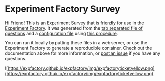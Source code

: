 # Experiment Factory Survey

Hi Friend! This is an Experiment Survey that is friendly for use in the [Experiment Factory](https://expfactory.github.io/expfactory). It was generated from the [tab separated file of questions](survey.tsv) and a [configuration file](config.json) using [this procedure](https://expfactory.github.oi/expfactory/contribute#contribute-a-survey). 

You can run it locally by putting these files in a web server, or use the Experiment Factory to generate a reproducible container. Check out the documentation above for more information, or [post an issue](https://www.github.com/expfactory/expfactory/issues) if you have any questions.

![https://expfactory.github.io/expfactory/img/expfactoryticketyellow.png](https://expfactory.github.io/expfactory/img/expfactoryticketyellow.png)
